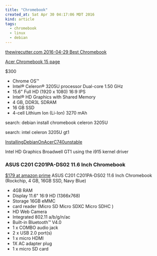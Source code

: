 ```yaml
---
title: "Chromebook"
created_at: Sat Apr 30 04:17:06 MDT 2016
kind: article
tags:
  - chromebook
  - linux
  - debian
---
```


<a href="http://thewirecutter.com/reviews/best-chromebook/" target="_blank">thewirecutter.com 2016-04-29 Best Chromebook</a>


<a href="http://www.acer.com/ac/en/US/content/model/NX.MUNAA.014" target="_blank">Acer Chromebook 15 page</a>

$300

<ul>
  <li>Chrome OS™</li>
  <li>Intel® Celeron® 3205U processor Dual-core 1.50 GHz</li>
  <li>15.6" Full HD (1920 x 1080) 16:9 IPS</li>
  <li>Intel® HD Graphics with Shared Memory</li>
  <li>4 GB, DDR3L SDRAM</li>
  <li>16 GB SSD</li>
  <li>4-cell Lithium Ion (Li-Ion) 3270 mAh</li>
</ul>


search: debian install chromebook celeron 3205U

search: intel celeron 3205U gt1


<a href="https://wiki.debian.org/InstallingDebianOn/Acer/C740/unstable" target="_blank">InstallingDebianOnAcerC740unstable</a>

Intel HD Graphics Broadwell GT1 using the i915 kernel driver 

### ASUS C201 C201PA-DS02 11.6 Inch Chromebook

<a href="https://www.amazon.com/ASUS-C201-C201PA-DS02-Chromebook-Rockchip/dp/B00VUV0MG0" target="_blank">$179 at amazon prime</a> ASUS C201 C201PA-DS02 11.6 Inch Chromebook (Rockchip, 4 GB, 16GB SSD, Navy Blue) 
<ul>
  <li>4GB RAM</li>
  <li>Display 11.6" 16:9 HD (1366x768) </li>
  <li>Storage 16GB eMMC </li>
  <li>card reader (Micro SD Micro SDXC Micro SDHC )</li>
  <li>HD Web Camera</li>
  <li>Integrated 802.11 a/b/g/n/ac</li>
  <li>Built-in Bluetooth™ V4.0</li>
  <li>1 x COMBO audio jack</li>
  <li>2 x USB 2.0 port(s)</li>
  <li>1 x micro HDMI</li>
  <li>1X AC adapter plug</li>
  <li>1 x micro SD card</li>
</ul>

<!--
html boilerplate
<a href="" target="_blank"></a>
<img src="" width="400px">
<ul>
  <li></li>
</ul>
<pre>
</pre>
<pre><code>
</code></pre>
-->
